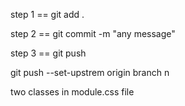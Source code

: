 <!-- git checkout -b frontend-initialized -->

step 1 == git add .

step 2 == git commit -m "any message"

step 3 == git push

git push --set-upstrem origin branch n

<!-- className={`${styles.class1} ${styles.class2}`} --> two classes in module.css file
